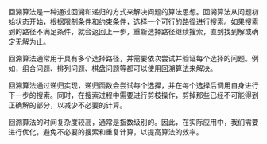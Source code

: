 回溯算法是一种通过回溯和递归的方式来解决问题的算法思想。回溯算法从问题初始状态开始，根据限制条件和约束条件，选择一个可行的路径进行搜索。如果搜索到的路径不满足条件，就会返回上一步，重新选择路径继续搜索，直到找到解或确定无解为止。

回溯算法通常用于具有多个选择路径，并需要依次尝试并验证每个选择的问题。例如，组合问题、排列问题、棋盘问题等都可以使用回溯算法来解决。

回溯算法通过递归实现，递归函数会尝试每个选择，并在每个选择后调用自身进行下一步的搜索。同时，在搜索过程中需要进行剪枝操作，剪掉那些已经不可能得到正确解的部分，以减少不必要的计算。

回溯算法的时间复杂度较高，通常是指数级别的。因此，在实际应用中，我们需要进行优化，避免不必要的搜索和重复计算，以提高算法的效率。

